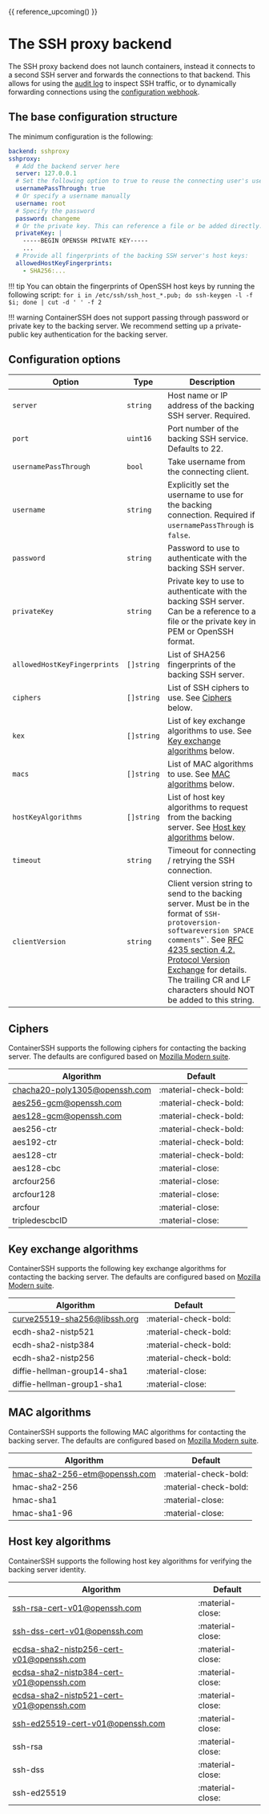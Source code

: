 
{{ reference_upcoming() }}

<h1>The SSH proxy backend</h1>

The SSH proxy backend does not launch containers, instead it connects to a second SSH server and forwards the connections to that backend. This allows for using the [audit log](audit.md) to inspect SSH traffic, or to dynamically forwarding connections using the [configuration webhook](configserver.md).

## The base configuration structure

The minimum configuration is the following:

```yaml
backend: sshproxy
sshproxy:
  # Add the backend server here
  server: 127.0.0.1
  # Set the following option to true to reuse the connecting user's username.
  usernamePassThrough: true
  # Or specify a username manually
  username: root
  # Specify the password
  password: changeme
  # Or the private key. This can reference a file or be added directly.
  privateKey: |
    -----BEGIN OPENSSH PRIVATE KEY-----
    ...
  # Provide all fingerprints of the backing SSH server's host keys:
  allowedHostKeyFingerprints:
    - SHA256:...
```

!!! tip
    You can obtain the fingerprints of OpenSSH host keys by running the following script:
    ```
    for i in /etc/ssh/ssh_host_*.pub; do ssh-keygen -l -f $i; done | cut -d ' ' -f
 2
    ```

!!! warning
    ContainerSSH does not support passing through password or private key to the backing server. We recommend setting up a private-public key authentication for the backing server.
    
## Configuration options

| Option | Type | Description |
|--------|------|-------------|
| `server` | `string` | Host name or IP address of the backing SSH server. Required. |
| `port` | `uint16` | Port number of the backing SSH service. Defaults to 22. |
| `usernamePassThrough` | `bool` | Take username from the connecting client. |
| `username` | `string` | Explicitly set the username to use for the backing connection. Required if `usernamePassThrough` is `false`. |
| `password` | `string` | Password to use to authenticate with the backing SSH server. |
| `privateKey` | `string` | Private key to use to authenticate with the backing SSH server. Can be a reference to a file or the private key in PEM or OpenSSH format. |
| `allowedHostKeyFingerprints` | `[]string` | List of SHA256 fingerprints of the backing SSH server. |
| `ciphers` | `[]string` | List of SSH ciphers to use. See [Ciphers](#ciphers) below. |
| `kex` | `[]string` | List of key exchange algorithms to use. See [Key exchange algorithms](#key-exchange-algorithms) below. |
| `macs` | `[]string` | List of MAC algorithms to use. See [MAC algorithms](#mac-algorithms) below. |
| `hostKeyAlgorithms` | `[]string` | List of host key algorithms to request from the backing server. See [Host key algorithms](#host-key-algorithms) below. |
| `timeout` | `string` | Timeout for connecting / retrying the SSH connection. |
| `clientVersion` | `string` | Client version string to send to the backing server. Must be in the format of `SSH-protoversion-softwareversion SPACE comments`"`. See [RFC 4235 section 4.2. Protocol Version Exchange](https://tools.ietf.org/html/rfc4253#page-4) for details. The trailing CR and LF characters should NOT be added to this string. |

## Ciphers

ContainerSSH supports the following ciphers for contacting the backing server.  The defaults are configured based on [Mozilla Modern suite](https://infosec.mozilla.org/guidelines/openssh.html).

| Algorithm | Default |
|-----------|---------|
| chacha20-poly1305@openssh.com | :material-check-bold: |
| aes256-gcm@openssh.com | :material-check-bold: |
| aes128-gcm@openssh.com | :material-check-bold: |
| aes256-ctr | :material-check-bold: |
| aes192-ctr | :material-check-bold: |
| aes128-ctr | :material-check-bold: |
| aes128-cbc | :material-close: |
| arcfour256 | :material-close: |
| arcfour128 | :material-close: |
| arcfour | :material-close: |
| tripledescbcID | :material-close: |

## Key exchange algorithms

ContainerSSH supports the following key exchange algorithms for contacting the backing server. The defaults are configured based on [Mozilla Modern suite](https://infosec.mozilla.org/guidelines/openssh.html).

| Algorithm | Default |
|-----------|---------|
| curve25519-sha256@libssh.org | :material-check-bold: |
| ecdh-sha2-nistp521 | :material-check-bold: |
| ecdh-sha2-nistp384 | :material-check-bold: |
| ecdh-sha2-nistp256 | :material-check-bold: |
| diffie-hellman-group14-sha1 | :material-close: |
| diffie-hellman-group1-sha1 | :material-close: |

## MAC algorithms

ContainerSSH supports the following MAC algorithms for contacting the backing server. The defaults are configured based on [Mozilla Modern suite](https://infosec.mozilla.org/guidelines/openssh.html).

| Algorithm | Default |
|-----------|---------|
| hmac-sha2-256-etm@openssh.com | :material-check-bold: |
| hmac-sha2-256 | :material-check-bold: |
| hmac-sha1 | :material-close: |
| hmac-sha1-96 | :material-close: |

## Host key algorithms

ContainerSSH supports the following host key algorithms for verifying the backing server identity.

| Algorithm | Default |
|-----------|---------|
| ssh-rsa-cert-v01@openssh.com | :material-close: |
| ssh-dss-cert-v01@openssh.com | :material-close: |
| ecdsa-sha2-nistp256-cert-v01@openssh.com | :material-close: |
| ecdsa-sha2-nistp384-cert-v01@openssh.com | :material-close: |
| ecdsa-sha2-nistp521-cert-v01@openssh.com | :material-close: |
| ssh-ed25519-cert-v01@openssh.com | :material-close: |
| ssh-rsa | :material-close: |
| ssh-dss | :material-close: |
| ssh-ed25519 | :material-close: |